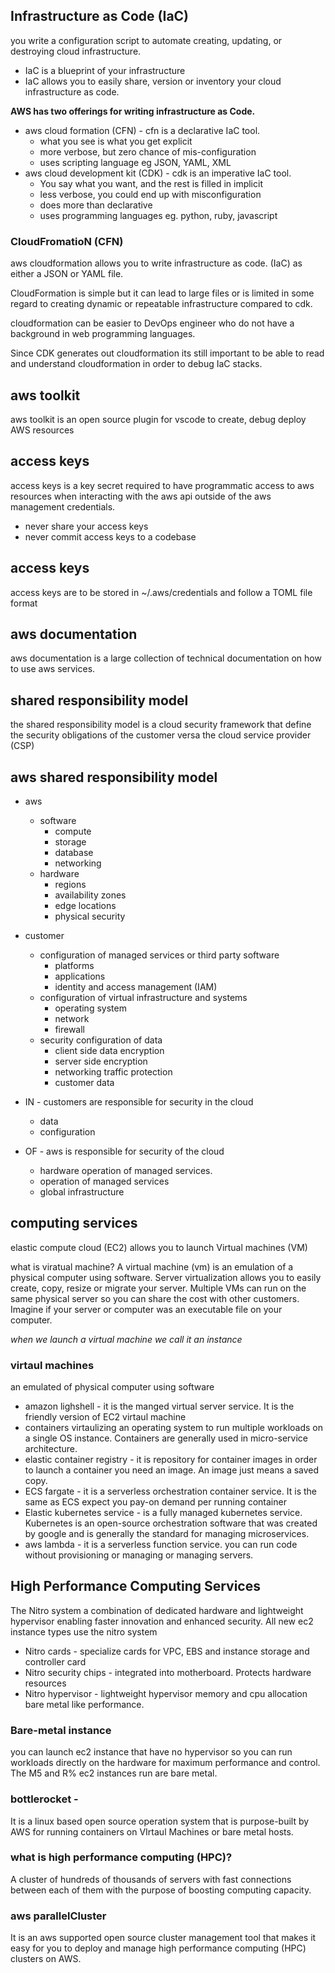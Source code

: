 ## Infrastructure as Code (IaC)

you write a configuration script to automate creating, updating, or destroying cloud infrastructure.

- IaC is a blueprint of your infrastructure
- IaC allows you to easily share, version or inventory your cloud infrastructure as code.

**AWS has two offerings for writing infrastructure as Code.**

- aws cloud formation (CFN) - cfn is a declarative IaC tool.
  - what you see is what you get explicit
  - more verbose, but zero chance of mis-configuration
  - uses scripting language eg JSON, YAML, XML
- aws cloud development kit (CDK) - cdk is an imperative IaC tool.
  - You say what you want, and the rest is filled in implicit
  - less verbose, you could end up with misconfiguration
  - does more than declarative
  - uses programming languages eg. python, ruby, javascript

### CloudFromatioN (CFN)

aws cloudformation allows you to write infrastructure as code. (IaC) as either a JSON or YAML file.

CloudFormation is simple but it can lead to large files or is limited in some regard to creating dynamic or repeatable infrastructure compared to cdk.

cloudformation can be easier to DevOps engineer who do not have a background in web programming languages.

Since CDK generates out cloudformation its still important to be able to read and understand cloudformation in order to debug IaC stacks.

## aws toolkit

aws toolkit is an open source plugin for vscode to create, debug deploy AWS resources

## access keys

access keys is a key secret required to have programmatic access to aws resources when interacting with the aws api outside of the aws management credentials.

- never share your access keys
- never commit access keys to a codebase

## access keys

access keys are to be stored in ~/.aws/credentials and follow a TOML file format

## aws documentation

aws documentation is a large collection of technical documentation on how to use aws services.

## shared responsibility model

the shared responsibility model is a cloud security framework that define the security obligations of the customer versa the cloud service provider (CSP)

## aws shared responsibility model

- aws
  - software
    - compute
    - storage
    - database
    - networking
  - hardware
    - regions
    - availability zones
    - edge locations
    - physical security
- customer

  - configuration of managed services or third party software
    - platforms
    - applications
    - identity and access management (IAM)
  - configuration of virtual infrastructure and systems
    - operating system
    - network
    - firewall
  - security configuration of data
    - client side data encryption
    - server side encryption
    - networking traffic protection
    - customer data

- IN - customers are responsible for security in the cloud
  - data
  - configuration
- OF - aws is responsible for security of the cloud

  - hardware operation of managed services.
  - operation of managed services
  - global infrastructure

## computing services

elastic compute cloud (EC2) allows you to launch Virtual machines (VM)

what is viratual machine?
A virtual machine (vm) is an emulation of a physical computer using software. Server virtualization allows you to easily create, copy, resize or migrate your server.
Multiple VMs can run on the same physical server so you can share the cost with other customers. Imagine if your server or computer was an executable file on your computer.

_when we launch a virtual machine we call it an instance_

### virtaul machines

an emulated of physical computer using software

- amazon lighshell - it is the manged virtual server service. It is the friendly version of EC2 virtaul machine
- containers virtaulizing an operating system to run multiple workloads on a single OS instance. Containers are generally used in micro-service architecture.
- elastic container registry - it is repository for container images in order to launch a container you need an image. An image just means a saved copy.
- ECS fargate - it is a serverless orchestration container service. It is the same as ECS expect you pay-on demand per running container
- Elastic kubernetes service - is a fully managed kubernetes service. Kubernetes is an open-source orchestration software that was created by google and is generally the standard for managing microservices.
- aws lambda - it is a serverless function service. you can run code without provisioning or managing or managing servers.

## High Performance Computing Services

The Nitro system a combination of dedicated hardware and lightweight hypervisor enabling faster innovation and enhanced security. All new ec2 instance types use the nitro system

- Nitro cards - specialize cards for VPC, EBS and instance storage and controller card
- Nitro security chips - integrated into motherboard. Protects hardware resources
- Nitro hypervisor - lightweight hypervisor memory and cpu allocation bare metal like performance.

### Bare-metal instance

you can launch ec2 instance that have no hypervisor so you can run workloads directly on the hardware for maximum performance and control. The M5 and R% ec2 instances run are bare metal.

### bottlerocket -

It is a linux based open source operation system that is purpose-built by AWS for running containers on VIrtaul Machines or bare metal hosts.

### what is high performance computing (HPC)?

A cluster of hundreds of thousands of servers with fast connections between each of them with the purpose of boosting computing capacity.

### aws parallelCluster

It is an aws supported open source cluster management tool that makes it easy for you to deploy and manage high performance computing (HPC) clusters on AWS.
